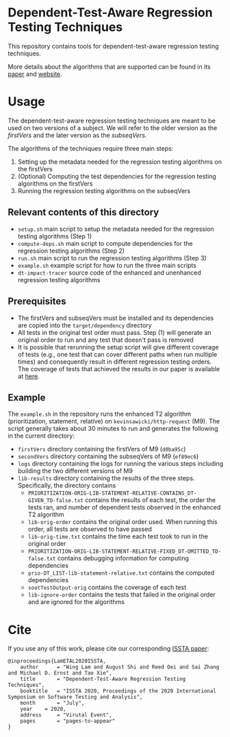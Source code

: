 # Dependent-Test-Aware Regression Testing Techniques
This repository contains tools for dependent-test-aware regression testing techniques.

More details about the algorithms that are supported can be found in its [paper](http://mir.cs.illinois.edu/winglam/publications/2020/LamETAL20ISSTA.pdf) and [website](https://sites.google.com/view/test-dependence-impact).

# Usage
The dependent-test-aware regression testing techniques are meant to be used on two versions of a subject. We will refer to the older version as the *firstVers* and the later version as the *subseqVers*.

The algorithms of the techniques require three main steps:
1. Setting up the metadata needed for the regression testing algorithms on the firstVers
2. (Optional) Computing the test dependencies for the regression testing algorithms on the firstVers
3. Running the regression testing algorithms on the subseqVers

## Relevant contents of this directory
- ```setup.sh``` main script to setup the metadata needed for the regression testing algorithms (Step 1)
- ```compute-deps.sh``` main script to compute dependencies for the regression testing algorithms (Step 2)
- ```run.sh``` main script to run the regression testing algorithms (Step 3)
- ```example.sh``` example script for how to run the three main scripts
- ```dt-impact-tracer``` source code of the enhanced and unenhanced regression testing algorithms

<!-- - ```setup``` scripts to setup the metadata needed for the regression testing algorithms -->
<!-- - ```compute-deps``` scripts to compute dependencies for the regression testing algorithms -->
<!-- - ```run``` scripts to run the regression testing algorithms -->
<!-- - ```shared``` contains scripts shared between the three steps -->

## Prerequisites
- The firstVers and subseqVers must be installed and its dependencies are copied into the ```target/dependency``` directory
- All tests in the original test order must pass. Step (1) will generate an original order to run and any test that doesn't pass is removed
- It is possible that rerunning the setup script will give different coverage of tests (e.g., one test that can cover different paths when run multiple times) and consequently result in different regression testing orders. The coverage of tests that achieved the results in our paper is available at [here]().

## Example
The ```example.sh``` in the repository runs the enhanced T2 algorithm (prioritization, statement, relative) on ```kevinsawicki/http-request``` (M9). The script generally takes about 30 minutes to run and generates the following in the current directory:
- ```firstVers``` directory containing the firstVers of M9 (```d0ba95c```)
- ```secondVers``` directory containing the subseqVers of M9 (```ef89ec6```)
- ```logs``` directory containing the logs for running the various steps including building the two different versions of M9
- ```lib-results``` directory containing the results of the three steps. Specifically, the directory contains
  - ```PRIORITIZATION-ORIG-LIB-STATEMENT-RELATIVE-CONTAINS_DT-GIVEN_TD-false.txt``` contains the results of each test, the order the tests ran, and number of dependent tests observed in the enhanced T2 algorithm
  - ```lib-orig-order``` contains the original order used. When running this order, all tests are observed to have passed
  - ```lib-orig-time.txt``` contains the time each test took to run in the original order
  - ```PRIORITIZATION-ORIG-LIB-STATEMENT-RELATIVE-FIXED_DT-OMITTED_TD-false.txt``` contains debugging information for computing dependencies
  - ```prio-DT_LIST-lib-statement-relative.txt``` contains the computed dependencies
  - ```sootTestOutput-orig``` contains the coverage of each test
  - ```lib-ignore-order``` contains the tests that failed in the original order and are ignored for the algorithms

# Cite
If you use any of this work, please cite our corresponding [ISSTA paper](http://mir.cs.illinois.edu/winglam/publications/2020/LamETAL20ISSTA.pdf):
```
@inproceedings{LamETAL2020ISSTA,
    author      = "Wing Lam and August Shi and Reed Oei and Sai Zhang and Michael D. Ernst and Tao Xie",
    title       = "Dependent-Test-Aware Regression Testing Techniques",
    booktitle   = "ISSTA 2020, Proceedings of the 2020 International Symposium on Software Testing and Analysis",
    month       = "July",
    year 	= 2020,
    address 	= "Virutal Event",
    pages       = "pages-to-appear"
}
```
